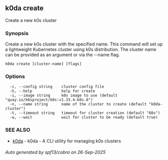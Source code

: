 ## k0da create

Create a new k0s cluster

### Synopsis

Create a new k0s cluster with the specified name.
This command will set up a lightweight Kubernetes cluster using k0s distribution.
The cluster name can be provided as an argument or via the --name flag.

```
k0da create [cluster-name] [flags]
```

### Options

```
  -c, --config string    cluster config file
  -h, --help             help for create
  -i, --image string     k0s image to use (default "quay.io/k0sproject/k0s:v1.33.4-k0s.0")
  -n, --name string      name of the cluster to create (default "k0da-cluster")
  -t, --timeout string   timeout for cluster creation (default "60s")
  -w, --wait             wait for cluster to be ready (default true)
```

### SEE ALSO

* [k0da](k0da.md)	 - k0da - A CLI utility for managing k0s clusters

###### Auto generated by spf13/cobra on 26-Sep-2025
